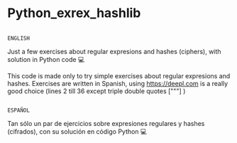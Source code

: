 # Python_exrex_hashlib
                                                                    ENGLISH
Just a few exercises about regular expresions and hashes (ciphers), with solution in Python code 💻

This code is made only to try simple exercises about regular expresions and hashes. Exercises are written in Spanish, using https://deepl.com  is a really good choice (lines 2 till 36 except triple double quotes ["""] )



                                                                    ESPAÑOL 

Tan sólo un par de ejercicios sobre expresiones regulares y hashes (cifrados), con su solución en  código Python 💻

